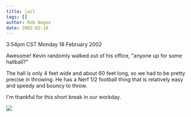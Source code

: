 ```yaml
---
title: jail
tags: []
author: Rob Nugen
date: 2002-02-18
---
```


<title></title>
<p class=date>3:54pm CST Monday 18 February 2002</p>

<p>Awesome!  Kevin randomly walked out of his office, "anyone up for
some hallball?"</p>

<p>The hall is only 4 feet wide and about 60 feet long, so we had to
be pretty precise in throwing.  He has a Nerf 1/2 football thing that
is relatively easy and speedy and bouncy to throw.</p>

<p>I'm thankful for this short break in our workday.</p>

<p><img src='/images/rob/wL-ROB.gif'/></p>

